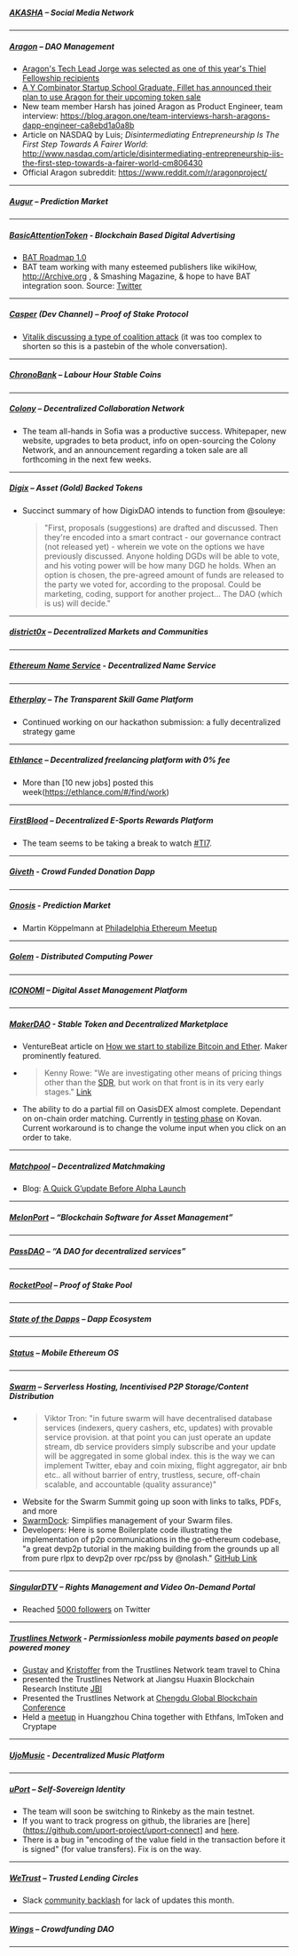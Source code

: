 
##### [AKASHA](http://akasha.world/) – Social Media Network


---
##### [Aragon](http://aragon.one/) – DAO Management
- [Aragon's Tech Lead Jorge was selected as one of this year's Thiel Fellowship recipients](http://www.businesswire.com/news/home/20170616005607/en)
- [A Y Combinator Startup School Graduate, Fillet has announced their plan to use Aragon for their upcoming token sale](http://blog.getfillet.com/index.php/en/2017/06/16/graduate-of-yc-startup-school-2017-announces-ico-on-the-aragon-network/)
- New team member Harsh has joined Aragon as Product Engineer, team interview: https://blog.aragon.one/team-interviews-harsh-aragons-dapp-engineer-ca8ebd1a0a8b
- Article on NASDAQ by Luis; *Disintermediating Entrepreneurship Is The First Step Towards A Fairer World*: http://www.nasdaq.com/article/disintermediating-entrepreneurship-iis-the-first-step-towards-a-fairer-world-cm806430
- Official Aragon subreddit: https://www.reddit.com/r/aragonproject/

---
##### [Augur](https://augur.net/) – Prediction Market


---
##### [BasicAttentionToken](https://basicattentiontoken.org/) - Blockchain Based Digital Advertising
- [BAT Roadmap 1.0](https://medium.com/@AttentionToken/bat-roadmap-1-0-988ed947cf0d)
- BAT team working with many esteemed publishers like wikiHow, http://Archive.org , & Smashing Magazine, & hope to have BAT integration soon. Source: [Twitter](https://twitter.com/AttentionToken/status/878062823758151680)
---  
##### [Casper](https://blog.ethereum.org/2015/08/01/introducing-casper-friendly-ghost/) (Dev Channel) – Proof of Stake Protocol
- [Vitalik discussing a type of coalition attack](https://pastebin.com/BZsWscwR) (it was too complex to shorten so this is a pastebin of the whole conversation).
---
##### [ChronoBank](http://chronobank.io/) – Labour Hour Stable Coins


---
##### [Colony](http://colony.io/) – Decentralized Collaboration Network
- The team all-hands in Sofia was a productive success. Whitepaper, new website, upgrades to beta product, info on open-sourcing the Colony Network, and an announcement regarding a token sale are all forthcoming in the next few weeks.

---
##### [Digix](https://digix.io/) – Asset (Gold) Backed Tokens
- Succinct summary of how DigixDAO intends to function from @souleye:
  >"First, proposals (suggestions) are drafted and discussed. Then they're encoded into a smart contract - our governance contract (not released yet) - wherein we vote on the options we have previously discussed. Anyone holding DGDs will be able to vote, and his voting power will be how many DGD he holds. When an option is chosen, the pre-agreed amount of funds are released to the party we voted for, according to the proposal. Could be marketing, coding, support for another project... The DAO (which is us) will decide."
---
##### [district0x](https://district0x.io/) – Decentralized Markets and Communities

---
##### [Ethereum Name Service](https://ens.codetract.io) - Decentralized Name Service


---
##### [Etherplay](http://etherplay.io) – The Transparent Skill Game Platform
- Continued working on our  hackathon submission: a fully decentralized strategy game

---
##### [Ethlance](http://ethlance.com/) – Decentralized freelancing platform with 0% fee
- More than [10 new jobs] posted this week(https://ethlance.com/#/find/work)

---
##### [FirstBlood](https://firstblood.io/) – Decentralized E-Sports Rewards Platform
- The team seems to be taking a break to watch [#TI7](https://pbs.twimg.com/media/DDPjD3dUwAMPNGj.jpg:large).
---
##### [Giveth](http://www.giveth.io/) - Crowd Funded Donation Dapp


---
##### [Gnosis](https://gnosis.pm/) - Prediction Market
- Martin Köppelmann at [Philadelphia Ethereum Meetup](https://twitter.com/ebukstel/status/877259790673727488)

---  
##### [Golem](https://golem.network/) - Distributed Computing Power


---
##### [ICONOMI](https://iconomi.net/) – Digital Asset Management Platform

---
##### [MakerDAO](http://makerdao.com/) - Stable Token and Decentralized Marketplace
- VentureBeat article on [How we start to stabilize Bitcoin and Ether](https://venturebeat.com/2017/06/17/heres-how-we-start-to-stabilize-bitcoin-ethereum/). Maker prominently featured.
- > Kenny Rowe: "We are investigating other means of pricing things other than the [SDR](https://www.imf.org/external/np/fin/data/rms_sdrv.aspx), but work on that front is in its very early stages." [Link](https://chat.makerdao.com/channel/general?msg=noB2vSp9cENE24naF)
- The ability to do a partial fill on OasisDEX almost complete. Dependant on on-chain order matching. Currently in [testing phase](http://matcher.oasisdex.surge.sh/#trade/W-ETH/MKR) on Kovan. Current workaround is to change the volume input when you click on an order to take.

---
##### [Matchpool](http://matchpool.co/) – Decentralized Matchmaking
- Blog: [A Quick G’update Before Alpha Launch](https://medium.com/matchpool/a-quick-gupdate-before-alpha-launch-deea3039ac6f)

---
##### [MelonPort](https://melonport.com/) – “Blockchain Software for Asset Management”


---
##### [PassDAO](https://forum.passdao.org/) – “A DAO for decentralized services”


  ---
##### [RocketPool](http://www.rocketpool.net/) – Proof of Stake Pool


---
##### [State of the Dapps](https://dapps.ethercasts.com/) – Dapp Ecosystem


---
##### [Status](http://status.im/) – Mobile Ethereum OS

---
##### [Swarm](http://swarm-gateways.net/bzz:/theswarm.eth/) – Serverless Hosting, Incentivised P2P Storage/Content Distribution
- > Viktor Tron: "in future swarm will have decentralised database services (indexers, query cashers, etc, updates) with provable service provision. at that point you can just operate an update stream, db service providers simply subscribe and your update will be aggregated in some global index. this is the way we can implement Twitter, ebay and coin mixing, flight aggregator, air bnb etc.. all without barrier of entry, trustless, secure, off-chain scalable, and accountable (quality assurance)"
- Website for the Swarm Summit going up soon with links to talks, PDFs, and more
- [SwarmDock](http://www.swarmdock.com/): Simplifies management of your Swarm files.
- Developers: Here is some Boilerplate code illustrating the implementation of p2p communications in the go-ethereum codebase, "a great devp2p tutorial in the making building from the grounds up all from pure rlpx to devp2p over rpc/pss by @nolash." [GitHub Link](https://github.com/nolash/go-ethereum-p2p-demo)

---
##### [SingularDTV](https://singulardtv.com/) – Rights Management and Video On-Demand Portal
- Reached [5000 followers](https://twitter.com/SingularDTV/status/878157976892092417) on Twitter

---
##### [Trustlines Network](http://trustlines.network) - Permissionless mobile payments based on people powered money
- [Gustav](https://twitter.com/Gfriiis) and [Kristoffer](https://twitter.com/Knaerland) from the Trustlines Network team travel to China 
- presented the Trustlines Network at Jiangsu Huaxin Blockchain Research Institute [JBI](https://twitter.com/brainbot_tech/status/878190574582587393) 
- Presented the Trustlines Network at [Chengdu Global Blockchain Conference](https://twitter.com/brainbot_tech/status/878190574582587393) 
- Held a [meetup](http://www.huodongxing.com/event/7391914870400) in Huangzhou China together with Ethfans, ImToken and Cryptape

---
##### [UjoMusic](https://ujomusic.com/) - Decentralized Music Platform


---  
##### [uPort](https://www.uport.me/) – Self-Sovereign Identity
- The team will soon be switching to Rinkeby as the main testnet.
- If you want to track progress on github, the libraries are [here](https://github.com/uport-project/uport-connect] and [here](https://github.com/uport-project/uport-identity).
- There is a bug in "encoding of the value field in the transaction before it is signed" (for value transfers). Fix is on the way.
---
##### [WeTrust](https://www.wetrust.io/) – Trusted Lending Circles
- Slack [community backlash](http://prntscr.com/fo3ab1) for lack of updates this month.

---
##### [Wings](https://wings.ai/) – Crowdfunding DAO


---
